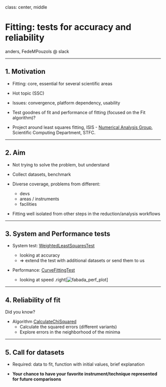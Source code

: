 class: center, middle

# Fitting: tests for accuracy and reliability

anders, FedeMPouzols @ slack

---

## 1.  Motivation

* Fitting: core, essential for several scientific areas

* Hot topic (SSC)

* Issues: convergence, platform dependency, usability

* Test goodnes of fit and performance of fitting (focused on the Fit algorithm)?

* Project around least squares fitting, ISIS - [Numerical Analysis Group](http://www.scd.stfc.ac.uk/SCD/organisation/42436.aspx?d=Numerical%20Analysis/), Scientific Computing Department, STFC.

---

## 2. Aim

* Not trying to solve the problem, but understand

* Collect datasets, benchmark

* Diverse coverage, problems from different:
  - devs
  - areas / instruments
  - facilities

* Fitting well isolated from other steps in the reduction/analysis workflows

---

## 3. System and Performance tests

* System test: [WeightedLeastSquaresTest](https://github.com/mantidproject/mantid/blob/master/Testing/SystemTests/tests/analysis/WeightedLeastSquaresTest.py)
  - looking at accuracy
  - => extend the test with additional datasets or send them to us

* Performance: [CurveFittingTest](http://builds.mantidproject.org/view/All/job/master_performancetests/Master_branch_performance_tests/)
  - looking at speed
  .right[![fabada_perf_plot](https://raw.githubusercontent.com/mantidproject/documents/master/Presentations/DevMeetings/2016-01/fitting_tests/CurveFittingTest.FitTestPerformance.test_fit_peaks_FABADA.runtime.v.revision.ALL_60.png)]

---

## 4. Reliability of fit

Did you know?

* Algorithm [CalculateChiSquared](http://docs.mantidproject.org/nightly/algorithms/CalculateChiSquared-v1.html)
  - Calculate the squared errors (different variants)
  - Explore errors in the neighborhood of the minima

---

## 5. Call for datasets

* Required: data to fit, function with initial values, brief explanation 

* **Your chance to have your favorite instrument/technique represented for future comparisons**
